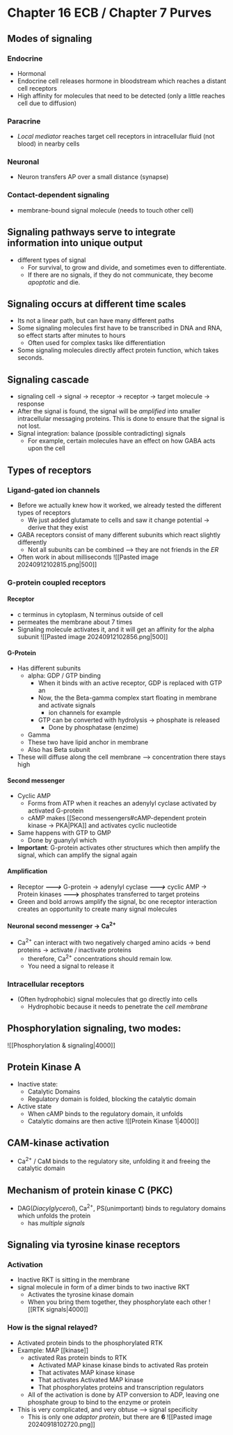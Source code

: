 # Chapter 16 ECB / Chapter 7 Purves
## Modes of signaling
### Endocrine
- Hormonal
- Endocrine cell releases hormone in bloodstream  which reaches a distant cell receptors
- High affinity for molecules that need to be detected (only a little reaches cell due to diffusion)
### Paracrine
- *Local mediator* reaches target cell receptors in intracellular fluid (not blood) in nearby cells
### Neuronal
- Neuron transfers AP over a small distance (synapse)
### Contact-dependent signaling
- membrane-bound signal molecule (needs to touch other cell)
## Signaling pathways serve to integrate information into unique output
- different types of signal
	- For survival, to grow and divide, and sometimes even to differentiate.
	- If there are no signals, if they do not communicate, they become *apoptotic* and die. 
## Signaling occurs at different time scales
- Its not a linear path, but can have many different paths
- Some signaling molecules first have to be transcribed in DNA and RNA, so effect starts after minutes to hours 
	- Often used for complex tasks like differentiation
- Some signaling molecules directly affect protein function, which takes seconds.
## Signaling cascade
- signaling cell -> signal -> receptor -> receptor -> target molecule -> response
- After the signal is found, the signal will be *amplified* into smaller intracellular messaging proteins. This is done to ensure that the signal is not lost. 
- Signal integration: balance (possible contradicting) signals
	- For example, certain molecules have an effect on how GABA acts upon the cell
## Types of receptors
### Ligand-gated ion channels
- Before we actually knew how it worked, we already tested the different types of receptors
	- We just added glutamate to cells and saw it change potential -> derive that they exist
- GABA receptors consist of many different subunits which react slightly differently
	- Not all subunits can be combined --> they are not friends in the *ER*
- Often work in about milliseconds
![[Pasted image 20240912102815.png|500]]
### G-protein coupled receptors
#### Receptor
 - c terminus in cytoplasm, N terminus outside of cell
 - permeates the membrane about 7 times
 - Signaling molecule activates it, and it will get an affinity for the alpha subunit
![[Pasted image 20240912102856.png|500]]
#### G-Protein 
- Has different subunits
	- alpha: GDP / GTP binding
		- When it binds with an active receptor, GDP is replaced with GTP an 
		- Now, the the Beta-gamma complex start floating in membrane and activate signals
			- ion channels for example
		- GTP can be converted with hydrolysis -> phosphate is released
			- Done by phosphatase (enzime)
	- Gamma
	- These two have lipid anchor in membrane
	- Also has Beta subunit
- These will diffuse along the cell membrane --> concentration there stays high
#### Second messenger
- Cyclic AMP
	- Forms from ATP when it reaches an adenylyl cyclase activated by activated G-protein
	- cAMP makes [[Second messengers#cAMP-dependent protein kinase -> PKA|PKA]] and activates cyclic nucleotide 
- Same happens with GTP to GMP
	- Done by guanylyl which 
- **Important**: G-protein activates other structures which then amplify the signal, which can amplify the signal again
#### Amplification
- Receptor  ***--->*** G-protein -> adenylyl cyclase ***--->*** cyclic AMP -> Protein kinases **--->** phosphates transferred to target proteins
- Green and bold arrows amplify the signal, bc one receptor interaction creates an opportunity to create many signal molecules

#### Neuronal second messenger -> Ca<sup>2+</sup>
- Ca<sup>2+</sup> can interact with two negatively charged amino acids -> bend proteins -> activate / inactivate proteins
	- therefore, Ca<sup>2+</sup> concentrations should remain low. 
	- You need a signal to release it
### Intracellular receptors
- (Often hydrophobic) signal molecules that go directly into cells
	- Hydrophobic because it needs to penetrate the *cell membrane*
## Phosphorylation signaling, two modes:


![[Phosphorylation & signaling|4000]]
## Protein Kinase A
- Inactive state:
	 - Catalytic Domains 
	 - Regulatory domain is folded, blocking the catalytic domain
- Active state
	- When cAMP binds to the regulatory domain, it unfolds
	- Catalytic domains are then active
![[Protein Kinase 1|4000]]
## CAM-kinase activation
- Ca<sup>2+</sup> / CaM binds to the regulatory site, unfolding it and freeing the catalytic domain
## Mechanism of protein kinase C  (PKC)
- DAG(*Diacylglycerol*), Ca<sup>2+</sup>, PS(unimportant) binds to regulatory domains which unfolds the protein
	- has *multiple signals*
## Signaling via tyrosine kinase receptors
### Activation
- Inactive RKT is sitting in the membrane
- signal molecule in form of a dimer binds to two inactive RKT 
	- Activates the tyrosine kinase domain
	- When you bring them together, they phosphorylate each other
![[RTK signals|4000]]
### How is the signal relayed?
- Activated protein binds to the phosphorylated RTK
- Example: MAP [[kinase]]
	- activated Ras protein binds to RTK
		- Activated MAP kinase kinase binds to activated Ras protein
		- That activates MAP kinase kinase
		- That activates Activated MAP kinase
		- That phosphorylates proteins and transcription regulators
	- All of the activation is done by ATP conversion to ADP, leaving one phosphate group to bind to the enzyme or protein
- This is very complicated, and very obtuse --> signal specificity
	- This is only one *adaptor protein*, but there are **6**
![[Pasted image 20240918102720.png]]

